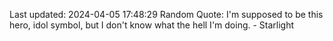 Last updated: 2024-04-05 17:48:29
Random Quote: I'm supposed to be this hero, idol symbol, but I don't know what the hell I'm doing. - Starlight